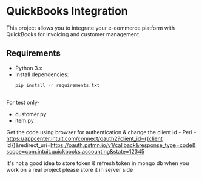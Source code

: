 # QuickBooks Integration

This project allows you to integrate your e-commerce platform with QuickBooks for invoicing and customer management.

## Requirements
- Python 3.x
- Install dependencies:
  ```bash
  pip install -r requirements.txt



For test only-
- customer.py
- item.py



Get the code using browser for authentication & change the client id -
Perl - https://appcenter.intuit.com/connect/oauth2?client_id={{client id}}&redirect_uri=https://oauth.pstmn.io/v1/callback&response_type=code&scope=com.intuit.quickbooks.accounting&state=12345


It's not a good idea to store token & refresh token in mongo db when you work on a real project please store it in server side
